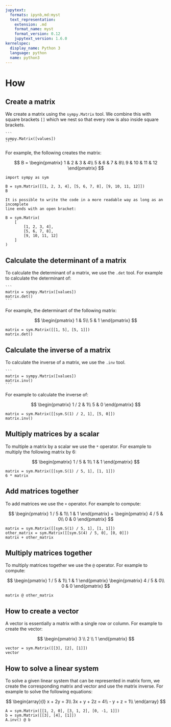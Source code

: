 ```yaml
---
jupytext:
  formats: ipynb,md:myst
  text_representation:
    extension: .md
    format_name: myst
    format_version: 0.12
    jupytext_version: 1.6.0
kernelspec:
  display_name: Python 3
  language: python
  name: python3
---
```


# How

## Create a matrix

We create a matrix using the `sympy.Matrix` tool. We combine this with
square brackets `[]` which we nest so that every row is also inside square
brackets.

````{tip}
```
sympy.Matrix([values])
```
````

For example, the following creates the matrix:

$$
    B = \begin{pmatrix}
            1 & 2 & 3 & 4\\
            5 & 6 & 7 & 8\\
            9 & 10 & 11 & 12
        \end{pmatrix}
$$

```{code-cell} ipython3
import sympy as sym

B = sym.Matrix([[1, 2, 3, 4], [5, 6, 7, 8], [9, 10, 11, 12]])
B
```

```{attention}
It is possible to write the code in a more readable way as long as an incomplete
line ends with an open bracket:
```

```
B = sym.Matrix(
    [
        [1, 2, 3, 4],
        [5, 6, 7, 8],
        [9, 10, 11, 12]
    ]
)
```

## Calculate the determinant of a matrix

To calculate the determinant of a matrix, we use the `.det` tool. For example to
calculate the determinant of:

````{tip}
```
matrix = sympy.Matrix([values])
matrix.det()
```
````

For example, the determinant of the following matrix:

$$
    \begin{pmatrix}
    1 & 5\\
    5 & 1
    \end{pmatrix}
$$

```{code-cell} ipython3
matrix = sym.Matrix([[1, 5], [5, 1]])
matrix.det()
```

## Calculate the inverse of a matrix

To calculate the inverse of a matrix, we use the `.inv` tool.

````{tip}
```
matrix = sympy.Matrix([values])
matrix.inv()
```
````

For example to
calculate the inverse of:

$$
    \begin{pmatrix}
        1 / 2 & 1\\
        5     & 0
    \end{pmatrix}
$$

```{code-cell} ipython3
matrix = sym.Matrix([[sym.S(1) / 2, 1], [5, 0]])
matrix.inv()
```

## Multiply matrices by a scalar

To multiple a matrix by a scalar we use the `*` operator. For example to
multiply the following matrix by $6$:

$$
    \begin{pmatrix}
        1 / 5 & 1\\
        1 & 1
    \end{pmatrix}
$$

```{code-cell} ipython3
matrix = sym.Matrix([[sym.S(1) / 5, 1], [1, 1]])
6 * matrix
```

## Add matrices together

To add matrices we use the `+` operator. For example to compute:

$$
    \begin{pmatrix}
        1 / 5 & 1\\
        1 & 1
    \end{pmatrix} +
    \begin{pmatrix}
        4 / 5 & 0\\
        0 & 0
    \end{pmatrix}
$$

```{code-cell} ipython3
matrix = sym.Matrix([[sym.S(1) / 5, 1], [1, 1]])
other_matrix = sym.Matrix([[sym.S(4) / 5, 0], [0, 0]])
matrix + other_matrix
```

## Multiply matrices together

To multiply matrices together we use the `@` operator. For example to compute:

$$
    \begin{pmatrix}
        1 / 5 & 1\\
        1 & 1
    \end{pmatrix}
    \begin{pmatrix}
        4 / 5 & 0\\
        0 & 0
    \end{pmatrix}
$$

```{code-cell} ipython3
matrix @ other_matrix
```

## How to create a vector

A vector is essentially a matrix with a single row or column. For example to
create the vector:

$$
    \begin{pmatrix}
    3 \\
    2 \\
    1
    \end{pmatrix}
$$

```{code-cell} ipython3
vector = sym.Matrix([[3], [2], [1]])
vector
```

## How to solve a linear system

To solve a given linear system that can be represented in matrix form, we create
the corresponding matrix and vector and use the matrix inverse. For example to
solve the following equations:

$$
    \begin{array}{l}
        x + 2y = 3\\
        3x + y + 2z = 4\\
        - y + z = 1\\
    \end{array}
$$

```{code-cell} ipython3
A = sym.Matrix([[1, 2, 0], [3, 1, 2], [0, -1, 1]])
b = sym.Matrix([[3], [4], [1]])
A.inv() @ b
```
